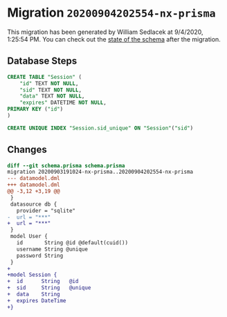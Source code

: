 # Migration `20200904202554-nx-prisma`

This migration has been generated by William Sedlacek at 9/4/2020, 1:25:54 PM.
You can check out the [state of the schema](./schema.prisma) after the migration.

## Database Steps

```sql
CREATE TABLE "Session" (
    "id" TEXT NOT NULL,
    "sid" TEXT NOT NULL,
    "data" TEXT NOT NULL,
    "expires" DATETIME NOT NULL,
PRIMARY KEY ("id")
)

CREATE UNIQUE INDEX "Session.sid_unique" ON "Session"("sid")
```

## Changes

```diff
diff --git schema.prisma schema.prisma
migration 20200903191024-nx-prisma..20200904202554-nx-prisma
--- datamodel.dml
+++ datamodel.dml
@@ -3,12 +3,19 @@
 }
 datasource db {
   provider = "sqlite"
-  url = "***"
+  url = "***"
 }
 model User {
   id       String @id @default(cuid())
   username String @unique
   password String
 }
+
+model Session {
+  id      String   @id
+  sid     String   @unique
+  data    String
+  expires DateTime
+}
```


